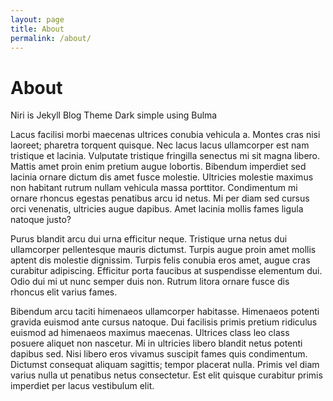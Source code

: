 ```yaml
---
layout: page
title: About
permalink: /about/
---
```

<h1>About</h1>
<p>
	Niri is Jekyll Blog Theme Dark simple using Bulma
</p>
<p>
	Lacus facilisi morbi maecenas ultrices conubia vehicula a. Montes cras nisi laoreet; pharetra torquent quisque. Nec lacus lacus ullamcorper est nam tristique et lacinia. Vulputate tristique fringilla senectus mi sit magna libero. Mattis amet proin enim pretium augue lobortis. Bibendum imperdiet sed lacinia ornare dictum dis amet fusce molestie. Ultricies molestie maximus non habitant rutrum nullam vehicula massa porttitor. Condimentum mi ornare rhoncus egestas penatibus arcu id netus. Mi per diam sed cursus orci venenatis, ultricies augue dapibus. Amet lacinia mollis fames ligula natoque justo?
</p>
<p>
Purus blandit arcu dui urna efficitur neque. Tristique urna netus dui ullamcorper pellentesque mauris dictumst. Turpis augue proin amet mollis aptent dis molestie dignissim. Turpis felis conubia eros amet, augue cras curabitur adipiscing. Efficitur porta faucibus at suspendisse elementum dui. Odio dui mi ut nunc semper duis non. Rutrum litora ornare fusce dis rhoncus elit varius fames.
</p>
<p>
Bibendum arcu taciti himenaeos ullamcorper habitasse. Himenaeos potenti gravida euismod ante cursus natoque. Dui facilisis primis pretium ridiculus euismod ad himenaeos maximus maecenas. Ultrices class leo class posuere aliquet non nascetur. Mi in ultricies libero blandit netus potenti dapibus sed. Nisi libero eros vivamus suscipit fames quis condimentum. Dictumst consequat aliquam sagittis; tempor placerat nulla. Primis vel diam varius nulla ut penatibus netus consectetur. Est elit quisque curabitur primis imperdiet per lacus vestibulum elit.
</p>
